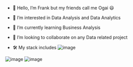 - 👋 Hello, I’m Frank but my friends call me Ogai 😃
- 👀 I’m interested in Data Analysis and Data Analytics 
- 🌱 I’m currently learning Business Analysis 
- 💞️ I’m looking to collaborate on any Data related project

- 🛠  My stack includes ![image](https://user-images.githubusercontent.com/120729134/212257644-8df2db68-dcbf-4a7b-bb18-5ba4bd807c28.png) 

 ![image](https://user-images.githubusercontent.com/120729134/212257714-29c03f9d-9d30-4176-9db2-a1d3727e8f92.png)
![image](https://user-images.githubusercontent.com/120729134/212257777-68373691-8a2b-478f-a99b-35511c88eb31.png)

<!---
ogai1/ogai1 is a ✨ special ✨ repository because its `README.md` (this file) appears on your GitHub profile.
You can click the Preview link to take a look at your changes.
--->

